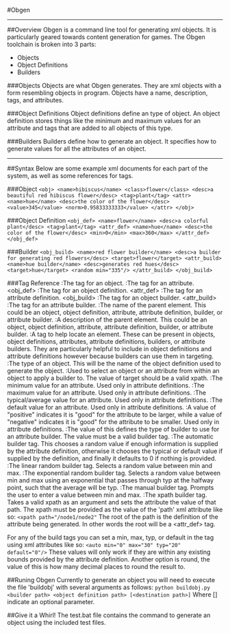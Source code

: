 #Obgen

---

##Overview
Obgen is a command line tool for generating xml objects.
It is particularly geared towards content generation for games.
The Obgen toolchain is broken into 3 parts:
  - Objects
  - Object Definitions
  - Builders
  
###Objects
Objects are what Obgen generates. They are xml objects with a form resembling
objects in program. Objects have a name, description, tags, and attributes.

###Object Definitions
Object definitions define an type of object. An object definition stores things
like the minimum and maximum values for an attribute and tags that are added to
all objects of this type.

###Builders
Builders define how to generate an object. It specifies how to generate values
for all the attributes of an object.

---

##Syntax
Below are some example xml documents for each part of the system, as well as
some references for tags.

###Object
`<obj>
  <name>hibiscus</name>
  <class>flower</class>
  <desc>a beautiful red hibiscus flower</desc>
  <tag>plant</tag>
  <attr>
    <name>hue</name>
    <desc>the color of the flower</desc>
    <value>345</value>
    <norm>0.95833333333</value>
  </attr>
</obj>`

###Object Definition
`<obj_def>
  <name>flower</name>
  <desc>a colorful plant</desc>
  <tag>plant</tag>
  <attr_def>
    <name>hue</name>
    <desc>the color of the flower</desc>
    <min>0</min>
    <max>360</max>
  </attr_def>
</obj_def>`

###Builder
`<obj_build>
  <name>red flower builder</name>
  <desc>a builder for generating red flowers</desc>
  <target>flower</target>
  <attr_build>
    <name>hue builder</name>
    <desc>generates red hues</desc>
    <target>hue</target>
    <random min="335"/>
  </attr_build>
</obj_build>`

###Tag Reference
<obj>
  :The tag for an object.
<attr>
  :The tag for an attribute.
<obj_def>
  :The tag for an object definition.
<attr_def>
  :The tag for an attribute definition.
<obj_build>
  :The tag for an object builder.
<attr_build>
  :The tag for an attribute builder.
<name>
  :The name of the parent element. This could be an object, object definition,
  attribute, attribute definition, builder, or attribute builder.
<desc>
  :A description of the parent element. This could be an object, object
  definition, attribute, attribute definition, builder, or attribute builder.
<tag>
  :A tag to help locate an element. These can be present in objects, object
  definitions, attributes, attribute definitions, builders, or attribute
  builders. They are particularly helpful to include in object definitions
  and attribute definitions however because builders can use them in targeting.
<class>
  :The type of an object. This will be the name of the object definition used
  to generate the object.
<target>
  :Used to select an object or an attribute from within an object to apply a
  builder to. The value of target should be a valid xpath.
<min>
  :The minimum value for an attribute. Used only in attribute definitions.
<max>
  :The maximum value for an attribute. Used only in attribute definitions.
<typ>
  :The typical/average value for an attribute. Used only in attribute
  definitions.
<default>
  :The default value for an attribute. Used only in attribute definitions.
<valence>
  :A value of "positive" indicates it is "good" for the attribute to be
  larger, while a value of "negative" indicates it is "good" for the attribute
  to be smaller. Used only in attribute definitions.
<build>
  :The value of this defines the type of builder to use for an attribute builder.
  The value must be a valid builder tag.
<auto>
  :The automatic builder tag. This chooses a random value if enough information
  is supplied by the attribute definition, otherwise it chooses the typical or
  default value if supplied by the definition, and finally it defaults to 0 if
  nothing is provided.
<lin>
  :The linear random builder tag. Selects a random value between min and max.
<exp>
  :The exponential random builder tag. Selects a random value between min and
  max using an exponential that passes through typ at the halfway point, such
  that the average will be typ.
<manual>
  :The manual builder tag. Prompts the user to enter a value between min and max.
<xpath>
  :The xpath builder tag. Takes a valid xpath as an argument and sets the
  attribute the value of that path. The xpath must be provided as the value
  of the 'path' xml attribute like so:
  `<xpath path="/node1/node2"`
  The root of the path is the definition of the attribute being generated. In
  other words the root will be a <attr_def> tag.

For any of the build tags you can set a min, max, typ, or default in the tag
using xml attributes like so:
`<auto min="0" max="30" typ="20" default="0"/>`
These values will only work if they are within any existing bounds provided
by the attribute definition.
Another option is round, the value of this is how many decimal places to
round the result to.

##Runing Obgen
Currently to generate an object you will need to execute the file 'buildobj'
with several arguments as follows:
`python buildobj.py <builder path> <object definition path> [<destination path>]`
Where [] indicate an optional parameter.

##Give it a Whirl!
The test.bat file contains the command to generate an object using the included
test files.
